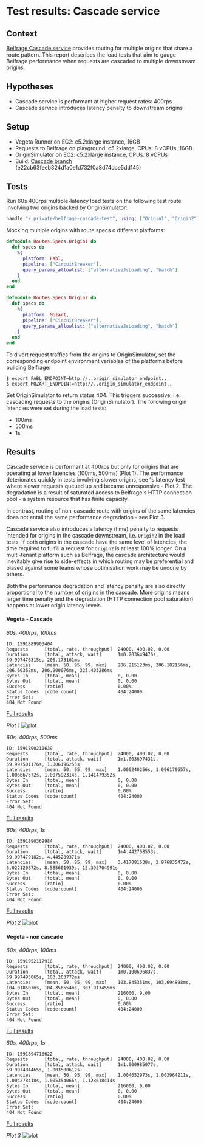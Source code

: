 # Test results: Cascade service

## Context
[Belfrage Cascade service](https://paper.dropbox.com/doc/RFC-Fetching-from-multiple-origins-in-Belfrage--A1smYy64nIKHazG~4du2p0RGAg-73EMI4UwT9rMW5hVUpRuc) provides routing for multiple origins that share a route pattern. This report describes the load tests that aim to gauge Belfrage performance when requests are cascaded to multiple downstream origins.

## Hypotheses

- Cascade service is performant at higher request rates: 400rps
- Cascade service introduces latency penalty to downstream origins

## Setup

- Vegeta Runner on EC2: c5.2xlarge instance, 16GB
- Requests to Belfrage on playground: c5.2xlarge, CPUs: 8 vCPUs, 16GB
- OriginSimulator on EC2: c5.2xlarge instance, CPUs: 8 vCPUs
- Build: [Cascade branch](https://github.com/bbc/belfrage/tree/cascade) (e22cb63feeb324d1a0e1d732f0a8d74cbe5dd145) 

## Tests

Run 60s 400rps multiple-latency load tests on the following test route involving two origins backed by OriginSimulator:

```ex
handle "/_private/belfrage-cascade-test", using: ["Origin1", "Origin2"], only_on: "test", examples: ["/_private/belfrage-cascade-test"]
```

Mocking multiple origins with route specs o different platforms:

```ex
defmodule Routes.Specs.Origin1 do
  def specs do
    %{
      platform: Fabl,
      pipeline: ["CircuitBreaker"],
      query_params_allowlist: ["alternativeJsLoading", "batch"]
    }
  end
end
```

```ex
defmodule Routes.Specs.Origin2 do
  def specs do
    %{
      platform: Mozart,
      pipeline: ["CircuitBreaker"],
      query_params_allowlist: ["alternativeJsLoading", "batch"]
    }
  end
end
```

To divert request traffics from the origins to OriginSimulator, set the corresponding endpoint environment variables of the platforms before building Belfrage:

```
$ export FABL_ENDPOINT=http://..origin_simulator_endpoint..
$ export MOZART_ENDPOINT=http://..origin_simulator_endpoint..
```

Set OriginSimulator to return status 404. This triggers successive, i.e. cascading requests to the origins (OriginSimulator). The following origin latencies were set during the load tests:

- 100ms
- 500ms
- 1s

## Results

Cascade service is performant at 400rps but only for origins that are operating at lower latencies (100ms, 500ms) (Plot 1). The performance deteriorates quickly in tests involving slower origins, see 1s latency test where slower requests queued up and became unresponsive - Plot 2. The degradation is a result of saturated access to Belfrage's HTTP connection pool - a system resource that has finite capacity.

In contrast, routing of non-cascade route with origins of the same latencies does not entail the same performance degradation - see Plot 3.

Cascade service also introduces a latency (time) penalty to requests intended for origins in the cascade downstream, i.e. `Origin2` in the load tests. If both origins in the cascade have the same level of latencies, the time required to fulfill a request for `Origin2` is at least 100% longer. On a multi-tenant platform such as Belfrage, the cascade architecture would inevitably give rise to side-effects in which routing may be preferential and biased against some teams whose optimisation work may be undone by others.

Both the performance degradation and latency penalty are also directly proportional to the number of origins in the cascade. More origins means larger time penalty and the degradation (HTTP connection pool saturation) happens at lower origin latency levels.

#### Vegeta - Cascade

*60s, 400rps, 100ms*

```
ID: 1591889903404
Requests      [total, rate, throughput]  24000, 400.02, 0.00
Duration      [total, attack, wait]      1m0.203649476s, 59.997476315s, 206.173161ms
Latencies     [mean, 50, 95, 99, max]    206.215123ms, 206.182156ms, 206.60362ms, 206.900076ms, 323.403286ms
Bytes In      [total, mean]              0, 0.00
Bytes Out     [total, mean]              0, 0.00
Success       [ratio]                    0.00%
Status Codes  [code:count]               404:24000
Error Set:
404 Not Found
```

[Full results](https://broxy.tools.bbc.co.uk/belfrage-loadtest-results/vegeta-60s-400rps-1591889903404)

*Plot 1*
![plot](img/2020-06-15-cascade/60s_400rps_100ms_latency.png)

*60s, 400rps, 500ms*

```
ID: 1591890210639
Requests      [total, rate, throughput]  24000, 400.02, 0.00
Duration      [total, attack, wait]      1m1.003697431s, 59.997501176s, 1.006196255s
Latencies     [mean, 50, 95, 99, max]    1.006240256s, 1.006179657s, 1.006667572s, 1.007592314s, 1.141479352s
Bytes In      [total, mean]              0, 0.00
Bytes Out     [total, mean]              0, 0.00
Success       [ratio]                    0.00%
Status Codes  [code:count]               404:24000
Error Set:
404 Not Found
```

[Full results](https://broxy.tools.bbc.co.uk/belfrage-loadtest-results/vegeta-60s-400rps-1591890210639)

*60s, 400rps, 1s*

```
ID: 1591890369984
Requests      [total, rate, throughput]  24000, 400.02, 0.00
Duration      [total, attack, wait]      1m4.442768553s, 59.997479182s, 4.445289371s
Latencies     [mean, 50, 95, 99, max]    3.417081638s, 2.976835472s, 6.022120872s, 8.585601939s, 15.392704991s
Bytes In      [total, mean]              0, 0.00
Bytes Out     [total, mean]              0, 0.00
Success       [ratio]                    0.00%
Status Codes  [code:count]               404:24000
Error Set:
404 Not Found
```

[Full results](https://broxy.tools.bbc.co.uk/belfrage-loadtest-results/vegeta-60s-400rps-1591890369984)

*Plot 2*
![plot](img/2020-06-15-cascade/60s_400rps_1s_latency.png)

#### Vegeta - non cascade

*60s, 400rps, 100ms*
```
ID: 1591952117918
Requests      [total, rate, throughput]  24000, 400.02, 0.00
Duration      [total, attack, wait]      1m0.100696837s, 59.997493065s, 103.203772ms
Latencies     [mean, 50, 95, 99, max]    103.845351ms, 103.694898ms, 104.018507ms, 104.356554ms, 303.913455ms
Bytes In      [total, mean]              216000, 9.00
Bytes Out     [total, mean]              0, 0.00
Success       [ratio]                    0.00%
Status Codes  [code:count]               404:24000
Error Set:
404 Not Found
```

[Full results](https://broxy.tools.bbc.co.uk/belfrage-loadtest-results/vegeta-60s-400rps-1591952117918)

*60s, 400rps, 1s*
```
ID: 1591894716622
Requests      [total, rate, throughput]  24000, 400.02, 0.00
Duration      [total, attack, wait]      1m1.000985077s, 59.997484465s, 1.003500612s
Latencies     [mean, 50, 95, 99, max]    1.004052973s, 1.003964211s, 1.004278418s, 1.005354066s, 1.128618414s
Bytes In      [total, mean]              216000, 9.00
Bytes Out     [total, mean]              0, 0.00
Success       [ratio]                    0.00%
Status Codes  [code:count]               404:24000
Error Set:
404 Not Found
```

[Full results](https://broxy.tools.bbc.co.uk/belfrage-loadtest-results/vegeta-60s-400rps-1591894716622)

*Plot 3*
![plot](img/2020-06-15-cascade/60s_400rps_1s_latency_non_cascade.png)
